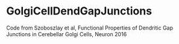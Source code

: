 # GolgiCellDendGapJunctions
Code from Szoboszlay et al, Functional Properties of Dendritic Gap Junctions in Cerebellar Golgi Cells, Neuron 2016 
